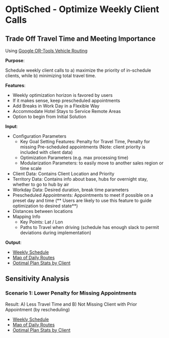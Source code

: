 # OptiSched - Optimize Weekly Client Calls

## Trade Off Travel Time and Meeting Importance

Using [Google OR-Tools Vehicle Routing](https://developers.google.com/optimization/routing)

**Purpose**:

Schedule weekly client calls to a) maximize the priority of in-schedule clients, while b) minimizing total travel time.

**Features**:

- Weekly optimization horizon is favored by users
- If it makes sense, keep prescheduled appointments
- Add Breaks in Work Day in a Flexible Way
- Accommodate Hotel Stays to Service Remote Areas
- Option to begin from Initial Solution

**Input**:

- Configuration Parameters 
    - Key Goal Setting Features: Penalty for Travel Time, Penalty for missing Pre-scheduled appointments (Note: client priority is included with client data)
    - Optimization Parameters (e.g. max processing time)
    - Modularization Parameters: to easily move to another sales region or time scale
- Client Data: Contains Client Location and Priority
- Territory Data: Contains info about base, hubs for overnight stay, whether to go to hub by air
- Workday Data: Desired duration, break time parameters
- Prescheduled Appointments: Appointments to meet if possible on a preset day and time (** Users are likely to use this feature to guide optimization to desired state**)
- Distances between locations
- Mapping Info
    - Key Points: Lat / Lon
    - Paths to Travel when driving (schedule has enough slack to permit deviations during implementation)

**Output**:

- [Weekly Schedule](output/optisched_RegionGR.txt)
- [Map of Daily Routes](http://htmlpreview.github.io/?https://github.com/ispapadakis/optisched/blob/main/output/RegionGR_map.html)
- [Optimal Plan Stats by Client](output/RegionGR_account_stats.csv)

## Sensitivity Analysis

### Scenario 1: Lower Penalty for Missing Appointments

Result: A) Less Travel Time and B) Not Missing Client with Prior Appointment (by rescheduling)

- [Weekly Schedule](output/optisched_RegionGR_S1.txt)
- [Map of Daily Routes](http://htmlpreview.github.io/?https://github.com/ispapadakis/optisched/blob/main/output/RegionGR_S1_map.html)
- [Optimal Plan Stats by Client](output/RegionGR_S1_account_stats.csv)